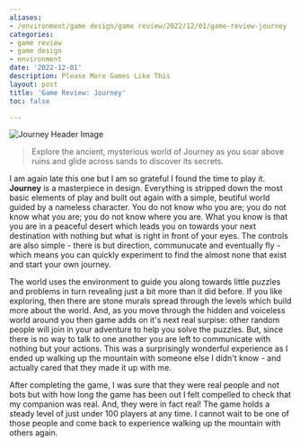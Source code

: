 ```yaml
---
aliases:
- /environment/game design/game review/2022/12/01/game-review-journey
categories:
- game review
- game design
- environment
date: '2022-12-01'
description: Please More Games Like This
layout: post
title: 'Game Review: Journey'
toc: false

---
```


![Journey Header Image](https://cdn.cloudflare.steamstatic.com/steam/apps/638230/header.jpg?t=1660850060)
 > Explore the ancient, mysterious world of Journey as you soar above ruins and glide across sands to discover its secrets.

I am again late this one but I am so grateful I found the time to play it. **Journey** is a masterpiece in design. Everything is stripped down the most basic elements of play and built out again with a simple, beutiful world guided by a nameless character. You do not know who you are; you do not know what you are; you do not know where you are. What you know is that you are in a peaceful desert which leads you on towards your next destination with nothing but what is right in front of your eyes. The controls are also simple - there is but direction, communucate and eventually fly - which means you can quickly experiment to find the almost none that exist and start your own journey. 


The world uses the environment to guide you along towards little puzzles and problems in turn revealing just a bit more than it did before. If you like exploring, then there are stone murals spread through the levels which build more about the world. And, as you move through the hidden and voiceless world around you then game adds on it's next real surpise: other random people will join in your adventure to help you solve the puzzles. But, since there is no way to talk to one another you are left to communicate with nothing but your actions. This was a surprisingly wonderful experience as I ended up walking up the mountain with someone else I didn't know - and actually cared that they made it up with me.

After completing the game, I was sure that they were real people and not bots but with how long the game has been out I felt compelled to check that my companion was real. And, they were in fact real! The game holds a steady level of just under 100 players at any time. I cannot wait to be one of those people and come back to experience walking up the mountain with others again.